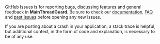 GitHub Issues is for reporting bugs, discussing features and general feedback in **MainThreadGuard**. Be sure to check our [documentation](http://cocoadocs.org/docsets/MainThreadGuard), [FAQ](https://github.com/onmyway133/MainThreadGuard/wiki/FAQ) and [past issues](https://github.com/onmyway133/MainThreadGuard/issues?state=closed) before opening any new issues.

If you are posting about a crash in your application, a stack trace is helpful, but additional context, in the form of code and explanation, is necessary to be of any use.
